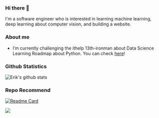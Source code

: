 ### Hi there 👋

I'm a software engineer who is interested in learning machine learning, deep learning about computer vision, and building a website.

<!--
**erik1110/erik1110** is a ✨ _special_ ✨ repository because its `README.md` (this file) appears on your GitHub profile.

Here are some ideas to get you started:

- 🔭 I’m currently working on ...
- 🌱 I’m currently learning ...
- 👯 I’m looking to collaborate on ...
- 🤔 I’m looking for help with ...
- 💬 Ask me about ...
- 📫 How to reach me: ...
- 😄 Pronouns: ...
- ⚡ Fun fact: ...
-->
### About me 
-  I’m currently challenging the ithelp 13th-ironman about Data Science Learning Roadmap about Python. You can check [here](https://ithelp.ithome.com.tw/users/20114380/ironman/3998)!

### Github Statistics
![Erik's github stats](https://github-readme-stats.vercel.app/api?username=erik1110&show_icons=true&hide_border=true&count_private=true)

### Repo Recommend
[![Readme Card](https://github-readme-stats.vercel.app/api/pin/?username=erik1110&repo=Data-Science)](https://github.com/erik1110/Data-Science)


![](https://visitor-badge.glitch.me/badge?page_id=erik1110/erik1110)
